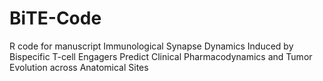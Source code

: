 # BiTE-Code
R code for manuscript Immunological Synapse Dynamics Induced by Bispecific T-cell Engagers Predict Clinical Pharmacodynamics and Tumor Evolution across Anatomical Sites
